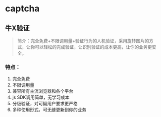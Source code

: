 # captcha
## 牛X验证
> 简介：完全免费+不限调用量+验证行为的人机验证，采用旋转图片的方式，让你可以轻松的完成验证，让识别验证的成本更高，让你的业务更安全。
### 特点：
1. 完全免费
2. 不限调用量
3. 兼容所有主流浏览器和各个平台
4. js SDK调用简单，无学习成本
5. 分级验证，对可疑用户要求更严格
6. 多种使用形式，可无缝更新到你的业务

